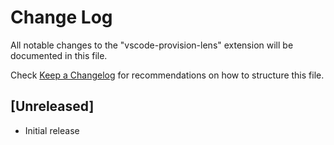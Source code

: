 # Change Log

All notable changes to the "vscode-provision-lens" extension will be documented in this file.

Check [Keep a Changelog](http://keepachangelog.com/) for recommendations on how to structure this file.

## [Unreleased]

- Initial release